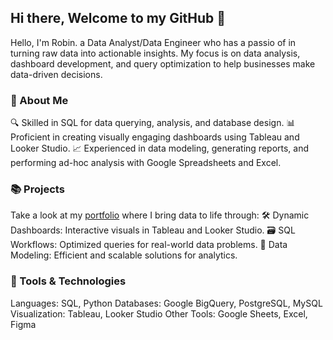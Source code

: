 ## Hi there, Welcome to my GitHub 👋

Hello, I'm Robin. a Data Analyst/Data Engineer who has a passio of in turning raw data into actionable insights. My focus is on data analysis, dashboard development, and query optimization to help businesses make data-driven decisions.

### 🌟 About Me
🔍 Skilled in SQL for data querying, analysis, and database design.
📊 Proficient in creating visually engaging dashboards using Tableau and Looker Studio.
📈 Experienced in data modeling, generating reports, and performing ad-hoc analysis with Google Spreadsheets and Excel.

### 📚 Projects
Take a look at my [portfolio](https://github.com/robmar270/Portfolio_Robin.Martin) where I bring data to life through:
🛠️ Dynamic Dashboards: Interactive visuals in Tableau and Looker Studio.
🗃️ SQL Workflows: Optimized queries for real-world data problems.
🧠 Data Modeling: Efficient and scalable solutions for analytics.

### 🔧 Tools & Technologies
Languages: SQL, Python
Databases: Google BigQuery, PostgreSQL, MySQL
Visualization: Tableau, Looker Studio
Other Tools: Google Sheets, Excel, Figma

<!--
**robmar270/robmar270** is a ✨ _special_ ✨ repository because its `README.md` (this file) appears on your GitHub profile.

Here are some ideas to get you started:

- 🔭 I’m currently working on ...
- 🌱 I’m currently learning ...
- 👯 I’m looking to collaborate on ...
- 🤔 I’m looking for help with ...
- 💬 Ask me about ...
- 📫 How to reach me: ...
- 😄 Pronouns: ...
- ⚡ Fun fact: ...
-->
